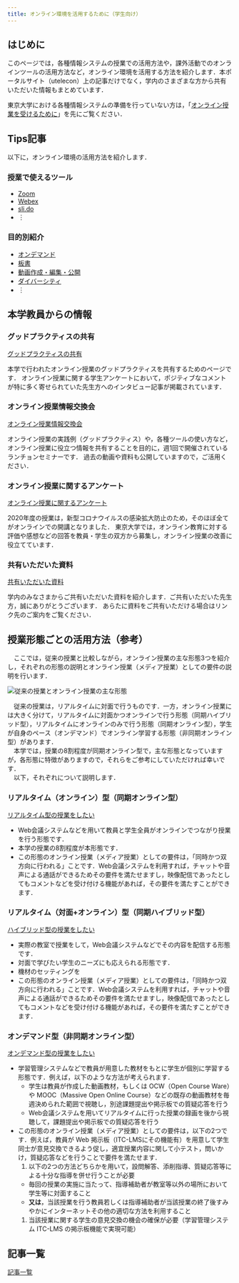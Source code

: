 ```yaml
---
title: オンライン環境を活用するために（学生向け）
---
```

## はじめに
このページでは，各種情報システムの授業での活用方法や，課外活動でのオンラインツールの活用方法など，オンライン環境を活用する方法を紹介します．本ポータルサイト（utelecon）上の記事だけでなく，学内のさまざまな方から共有いただいた情報もまとめています．

東京大学における各種情報システムの準備を行っていない方は，「[オンライン授業を受けるために](/oc/)」を先にご覧ください．


## Tips記事
以下に，オンライン環境の活用方法を紹介します．
### 授業で使えるツール

- [Zoom](/zoom/)
- [Webex](/webex/)
- [sli.do](#)
- ︙

### 目的別紹介

- [オンデマンド](#)
- [板書](#)
- [動画作成・編集・公開](#)
- [ダイバーシティ](#)
- ︙
## 本学教員からの情報

### グッドプラクティスの共有
[グッドプラクティスの共有](/good-practice/)

本学で行われたオンライン授業のグッドプラクティスを共有するためのページです．
オンライン授業に関する学生アンケートにおいて，ポジティブなコメントが特に多く寄せられていた先生方へのインタビュー記事が掲載されています．

### オンライン授業情報交換会
[オンライン授業情報交換会](/events/2020-luncheon/)

オンライン授業の実践例（グッドプラクティス）や，各種ツールの使い方など，オンライン授業に役立つ情報を共有することを目的に，週1回で開催されているランチョンセミナーです．
過去の動画や資料も公開していますので，ご活用ください．

### オンライン授業に関するアンケート
[オンライン授業に関するアンケート](/questionnaire/)

2020年度の授業は，新型コロナウイルスの感染拡⼤防止のため，そのほぼ全てがオンラインでの開講となりました．
東京大学では，オンライン教育に対する評価や感想などの回答を教員・学生の双方から募集し，オンライン授業の改善に役立てています．

### 共有いただいた資料
[共有いただいた資料](shared)

学内のみなさまからご共有いただいた資料を紹介します．ご共有いただいた先生方，誠にありがとうございます． 
あらたに資料をご共有いただける場合はリンク先のご案内をご覧ください．

## 授業形態ごとの活用方法（参考）

　ここでは，従来の授業と比較しながら，オンライン授業の主な形態3つを紹介し，それぞれの形態の説明とオンライン授業（メディア授業）としての要件の説明を行います．  

![従来の授業とオンライン授業の主な形態](img/types_overview.png)

　従来の授業は，リアルタイムに対面で行うものです．一方，オンライン授業には大きく分けて，リアルタイムに対面かつオンラインで行う形態（同期ハイブリッド型），リアルタイムにオンラインのみで行う形態（同期オンライン型），学生が自身のペース（オンデマンド）でオンライン学習する形態（非同期オンライン型）があります．  
　本学では，授業の8割程度が同期オンライン型で，主な形態となっていますが，各形態に特徴がありますので，それらをご参考にしていただければ幸いです．  
　以下，それぞれについて説明します．

### リアルタイム（オンライン）型（同期オンライン型）
[リアルタイム型の授業をしたい](realtime)

* Web会議システムなどを用いて教員と学生全員がオンラインでつながり授業を行う形態です．
* 本学の授業の8割程度が本形態です．  
* この形態のオンライン授業（メディア授業）としての要件は，「同時かつ双方向に行われる」ことです．Web会議システムを利用すれば，チャットや音声による通話ができるためその要件を満たせますし，映像配信であったとしてもコメントなどを受け付ける機能があれば，その要件を満たすことができます．
### リアルタイム（対面+オンライン）型（同期ハイブリッド型）
[ハイブリッド型の授業をしたい](hyblid)

* 実際の教室で授業をして，Web会議システムなどでその内容を配信する形態です．  
* 対面で学びたい学生のニーズにも応えられる形態です．
* 機材のセッティングを
* この形態のオンライン授業（メディア授業）としての要件は，「同時かつ双方向に行われる」ことです．Web会議システムを利用すれば，チャットや音声による通話ができるためその要件を満たせますし，映像配信であったとしてもコメントなどを受け付ける機能があれば，その要件を満たすことができます．
### オンデマンド型（非同期オンライン型）
[オンデマンド型の授業をしたい](on-demand)

* 学習管理システムなどで教員が用意した教材をもとに学生が個別に学習する形態です．例えば，以下のような方法が考えられます．
  * 学生は教員が作成した動画教材，もしくは OCW（Open Course Ware）や MOOC（Massive Open Online Course）などの既存の動画教材を毎週決められた範囲で視聴し，別途課題提出や掲示板での質疑応答を行う
  * Web会議システムを用いてリアルタイムに行った授業の録画を後から視聴して，課題提出や掲示板での質疑応答を行う
* この形態のオンライン授業（メディア授業）としての要件は，以下の2つです．例えば，教員が Web 掲示板（ITC-LMSにその機能有）を用意して学生同士が意見交換できるよう促し，適宜授業内容に関して小テスト，問いかけ，質疑応答などを行うことで要件を満たせます．
  1. 以下の2つの方法どちらかを用いて，設問解答、添削指導、質疑応答等による十分な指導を併せ行うことが必要
    * 毎回の授業の実施に当たって、指導補助者が教室等以外の場所において学生等に対面すること
    * **又は**，当該授業を行う教員若しくは指導補助者が当該授業の終了後すみやかにインターネットその他の適切な方法を利用すること
  1. 当該授業に関する学生の意見交換の機会の確保が必要（学習管理システム ITC-LMS の掲示板機能で実現可能）

## 記事一覧

[記事一覧](articles)